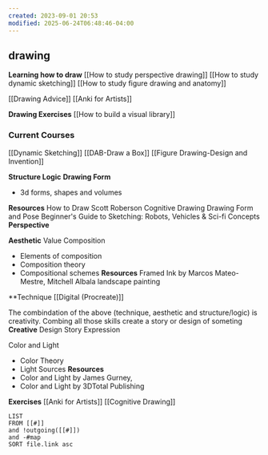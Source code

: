 ```yaml
---
created: 2023-09-01 20:53
modified: 2025-06-24T06:48:46-04:00
---
```

## drawing


**Learning how to draw**
[[How to study perspective drawing]]
[[How to study dynamic sketching]]
[[How to study figure drawing and anatomy]]

[[Drawing Advice]]
[[Anki for Artists]]

**Drawing Exercises**
[[How to build a visual library]]
### Current Courses
[[Dynamic Sketching]]
[[DAB-Draw a Box]]
[[Figure Drawing-Design and Invention]]

**Structure Logic**
**Drawing Form**
- 3d forms, shapes and volumes

**Resources**
	How to Draw Scott Roberson
	Cognitive Drawing
	Drawing Form and Pose
	Beginner's Guide to Sketching: Robots, Vehicles & Sci-fi Concepts
**Perspective**


**Aesthetic**
Value
Composition
- Elements of composition
- Composition theory
- Compositional schemes
**Resources**
	 Framed Ink by Marcos Mateo-Mestre, Mitchell Albala landscape painting

**Technique
[[Digital (Procreate)]]


The combindation of the above (technique, aesthetic and structure/logic) is creativity. Combing all those skills create a story or design of someting
**Creative**
Design
Story
Expression


Color and Light
-  Color Theory
- Light Sources
**Resources**
-  Color and Light by James Gurney,
-  Color and Light by 3DTotal Publishing

**Exercises**
[[Anki for Artists]]
[[Cognitive Drawing]]


```dataview
LIST
FROM [[#]]
and !outgoing([[#]])
and -#map
SORT file.link asc
```
